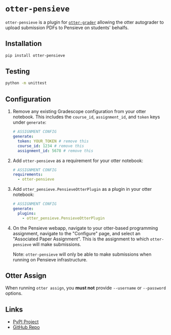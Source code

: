 # `otter-pensieve`

`otter-pensieve` is a plugin for [`otter-grader`](
https://github.com/ucbds-infra/otter-grader) allowing the otter autograder to
upload submission PDFs to Pensieve on students' behalfs.

## Installation

```bash
pip install otter-pensieve
```

## Testing

```bash
python -m unittest
```

## Configuration

1. Remove any existing Gradescope configuration from your otter notebook. This
   includes the `course_id`, `assignment_id`, and `token` keys under
   `generate`:

   ```yaml
   # ASSIGNMENT CONFIG
   generate:
     token: YOUR_TOKEN # remove this
     course_id: 1234 # remove this
     assignment_id: 5678 # remove this
   ```

2. Add `otter-pensieve` as a requirement for your otter notebook:

   ```yaml
   # ASSIGNMENT CONFIG
   requirements:
     - otter-pensieve
   ```

3. Add `otter_pensieve.PensieveOtterPlugin` as a plugin in your otter notebook:

   ```yaml
   # ASSIGNMENT CONFIG
   generate:
     plugins:
       - otter_pensieve.PensieveOtterPlugin
   ```

4. On the Pensieve webapp, navigate to your otter-based programming assignment,
   navigate to the "Configure" page, and select an "Associated Paper
   Assignment". This is the assignment to which `otter-pensieve` will make
   submissions.

   Note: `otter-pensieve` will only be able to make submissions when running on
   Pensieve infrastructure.

## Otter Assign

When running `otter assign`, you **must not** provide `--username` or
`--password` options.

## Links

* [PyPI Project](https://pypi.org/project/otter-pensieve)
* [GitHub Repo](https://github.com/pensieve-ai/otter-pensieve)
